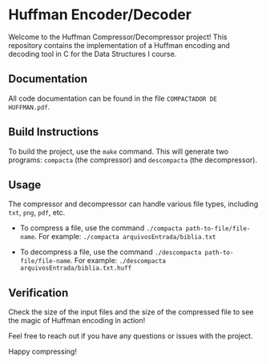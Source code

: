 # Huffman Encoder/Decoder

Welcome to the Huffman Compressor/Decompressor project! This repository contains the implementation of a Huffman encoding and decoding tool in C for the Data Structures I course.

## Documentation

All code documentation can be found in the file `COMPACTADOR DE HUFFMAN.pdf`.

## Build Instructions

To build the project, use the `make` command. This will generate two programs: `compacta` (the compressor) and `descompacta` (the decompressor).

## Usage

The compressor and decompressor can handle various file types, including `txt`, `png`, `pdf`, etc.

- To compress a file, use the command `./compacta path-to-file/file-name`. 
  For example: `./compacta arquivosEntrada/biblia.txt`

- To decompress a file, use the command `./descompacta path-to-file/file-name`.
  For example: `./descompacta arquivosEntrada/biblia.txt.huff`

## Verification
Check the size of the input files and the size of the compressed file to see the magic of Huffman encoding in action!



Feel free to reach out if you have any questions or issues with the project.

Happy compressing!
